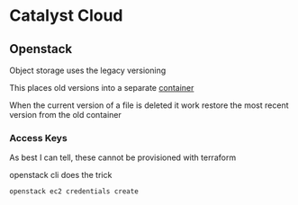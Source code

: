# Catalyst Cloud

## Openstack

Object storage uses the legacy versioning

This places old versions into a separate [container](../../GLOSSARY.md#catalyst-cloud)

When the current version of a file is deleted it work restore the most recent version from the old
container

### Access Keys

As best I can tell, these cannot be provisioned with terraform

openstack cli does the trick

```shell
openstack ec2 credentials create
```
